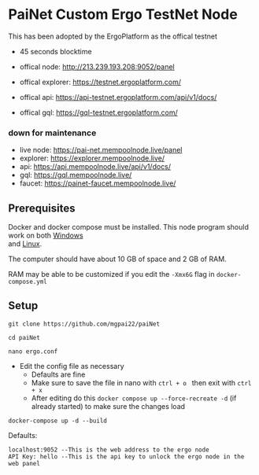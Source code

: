 # PaiNet Custom Ergo TestNet Node

This has been adopted by the ErgoPlatform as the offical testnet

- 45 seconds blocktime

- offical node: http://213.239.193.208:9052/panel
- offical explorer: https://testnet.ergoplatform.com/
- offical api: https://api-testnet.ergoplatform.com/api/v1/docs/
- offical gql: https://gql-testnet.ergoplatform.com/


### down for maintenance 
- live node: https://pai-net.mempoolnode.live/panel
- explorer: https://explorer.mempoolnode.live/
- api: https://api.mempoolnode.live/api/v1/docs/
- gql: https://gql.mempoolnode.live/
- faucet: https://painet-faucet.mempoolnode.live/


## Prerequisites

Docker and docker compose must be installed. This node program should work on both [Windows](https://docs.docker.com/desktop/windows/install/) \
and [Linux](https://docs.docker.com/engine/install/).

The computer should have about 10 GB of space and 2 GB of RAM.

RAM may be able to be customized if you edit the `-Xmx6G` flag in `docker-compose.yml`

## Setup

```
git clone https://github.com/mgpai22/paiNet
```
```
cd paiNet
```
```
nano ergo.conf
```
- Edit the config file as necessary
  - Defaults are fine
  - Make sure to save the file in nano with `ctrl + o ` then exit with `ctrl + x`
  - After editing do this `docker compose up --force-recreate -d` (if already started) to make sure the changes load



```
docker-compose up -d --build
```

Defaults:
```
localhost:9052 --This is the web address to the ergo node
API Key: hello --This is the api key to unlock the ergo node in the web panel
```
